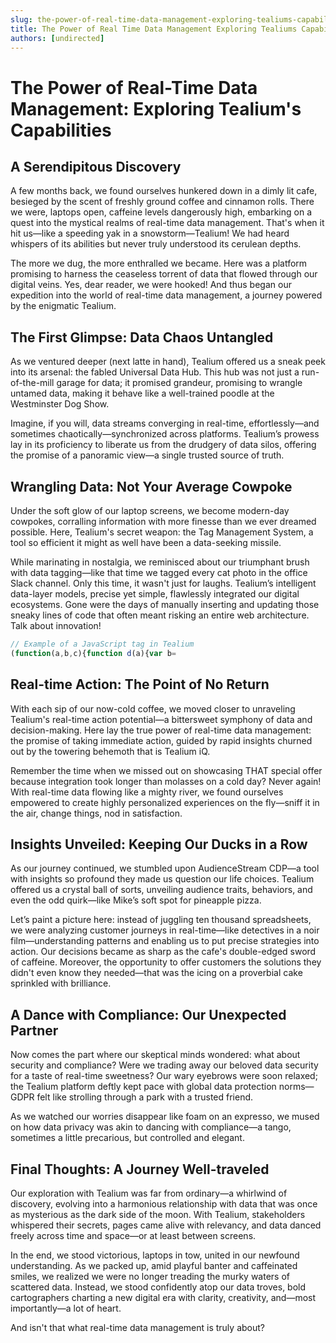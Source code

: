 ```yaml
---
slug: the-power-of-real-time-data-management-exploring-tealiums-capabilities
title: The Power of Real Time Data Management Exploring Tealiums Capabilities
authors: [undirected]
---
```



# The Power of Real-Time Data Management: Exploring Tealium's Capabilities

## A Serendipitous Discovery

A few months back, we found ourselves hunkered down in a dimly lit cafe, besieged by the scent of freshly ground coffee and cinnamon rolls. There we were, laptops open, caffeine levels dangerously high, embarking on a quest into the mystical realms of real-time data management. That's when it hit us—like a speeding yak in a snowstorm—Tealium! We had heard whispers of its abilities but never truly understood its cerulean depths.

The more we dug, the more enthralled we became. Here was a platform promising to harness the ceaseless torrent of data that flowed through our digital veins. Yes, dear reader, we were hooked! And thus began our expedition into the world of real-time data management, a journey powered by the enigmatic Tealium.

## The First Glimpse: Data Chaos Untangled

As we ventured deeper (next latte in hand), Tealium offered us a sneak peek into its arsenal: the fabled Universal Data Hub. This hub was not just a run-of-the-mill garage for data; it promised grandeur, promising to wrangle untamed data, making it behave like a well-trained poodle at the Westminster Dog Show.

Imagine, if you will, data streams converging in real-time, effortlessly—and sometimes chaotically—synchronized across platforms. Tealium’s prowess lay in its proficiency to liberate us from the drudgery of data silos, offering the promise of a panoramic view—a single trusted source of truth.

## Wrangling Data: Not Your Average Cowpoke

Under the soft glow of our laptop screens, we become modern-day cowpokes, corralling information with more finesse than we ever dreamed possible. Here, Tealium's secret weapon: the Tag Management System, a tool so efficient it might as well have been a data-seeking missile.

While marinating in nostalgia, we reminisced about our triumphant brush with data tagging—like that time we tagged every cat photo in the office Slack channel. Only this time, it wasn't just for laughs. Tealium’s intelligent data-layer models, precise yet simple, flawlessly integrated our digital ecosystems. Gone were the days of manually inserting and updating those sneaky lines of code that often meant risking an entire web architecture. Talk about innovation!

```javascript
// Example of a JavaScript tag in Tealium
(function(a,b,c){function d(a){var b=
```

## Real-time Action: The Point of No Return

With each sip of our now-cold coffee, we moved closer to unraveling Tealium's real-time action potential—a bittersweet symphony of data and decision-making. Here lay the true power of real-time data management: the promise of taking immediate action, guided by rapid insights churned out by the towering behemoth that is Tealium iQ.

Remember the time when we missed out on showcasing THAT special offer because integration took longer than molasses on a cold day? Never again! With real-time data flowing like a mighty river, we found ourselves empowered to create highly personalized experiences on the fly—sniff it in the air, change things, nod in satisfaction.

## Insights Unveiled: Keeping Our Ducks in a Row

As our journey continued, we stumbled upon AudienceStream CDP—a tool with insights so profound they made us question our life choices. Tealium offered us a crystal ball of sorts, unveiling audience traits, behaviors, and even the odd quirk—like Mike’s soft spot for pineapple pizza.

Let’s paint a picture here: instead of juggling ten thousand spreadsheets, we were analyzing customer journeys in real-time—like detectives in a noir film—understanding patterns and enabling us to put precise strategies into action. Our decisions became as sharp as the cafe's double-edged sword of caffeine. Moreover, the opportunity to offer customers the solutions they didn't even know they needed—that was the icing on a proverbial cake sprinkled with brilliance.

## A Dance with Compliance: Our Unexpected Partner

Now comes the part where our skeptical minds wondered: what about security and compliance? Were we trading away our beloved data security for a taste of real-time sweetness? Our wary eyebrows were soon relaxed; the Tealium platform deftly kept pace with global data protection norms—GDPR felt like strolling through a park with a trusted friend.

As we watched our worries disappear like foam on an expresso, we mused on how data privacy was akin to dancing with compliance—a tango, sometimes a little precarious, but controlled and elegant.

## Final Thoughts: A Journey Well-traveled

Our exploration with Tealium was far from ordinary—a whirlwind of discovery, evolving into a harmonious relationship with data that was once as mysterious as the dark side of the moon. With Tealium, stakeholders whispered their secrets, pages came alive with relevancy, and data danced freely across time and space—or at least between screens.

In the end, we stood victorious, laptops in tow, united in our newfound understanding. As we packed up, amid playful banter and caffeinated smiles, we realized we were no longer treading the murky waters of scattered data. Instead, we stood confidently atop our data troves, bold cartographers charting a new digital era with clarity, creativity, and—most importantly—a lot of heart.

And isn't that what real-time data management is truly about?